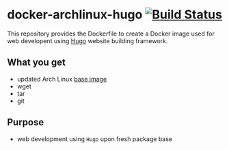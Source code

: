 # docker-archlinux-hugo [![Build Status](https://drone.dotya.ml/api/badges/wanderer/docker-archlinux-hugo/status.svg?ref=refs/heads/master)](https://drone.dotya.ml/wanderer/docker-archlinux-hugo)

This repository provides the Dockerfile to create a Docker image used for web developent using [Hugo](https://gohugo.io) website building framework.

## What you get
* updated Arch Linux [base image](https://hub.docker.com/_/archlinux)
* wget
* tar
* git

## Purpose
* web development using `Hugo` upon fresh package base
